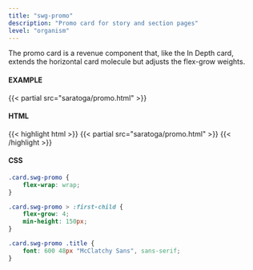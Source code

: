 ```yaml
---
title: "swg-promo"
description: "Promo card for story and section pages"
level: "organism"
---
```


The promo card is a revenue component that, like the In Depth card, extends the horizontal card molecule but adjusts the flex-grow weights.

#### EXAMPLE
<div class="example">
{{< partial src="saratoga/promo.html" >}}
</div>

#### HTML
{{< highlight html >}}
{{< partial src="saratoga/promo.html" >}}
{{< /highlight >}}

#### CSS
```css
.card.swg-promo {
	flex-wrap: wrap;
}

.card.swg-promo > :first-child {
	flex-grow: 4;
	min-height: 150px;
}

.card.swg-promo .title {
	font: 600 48px "McClatchy Sans", sans-serif;
}
```
